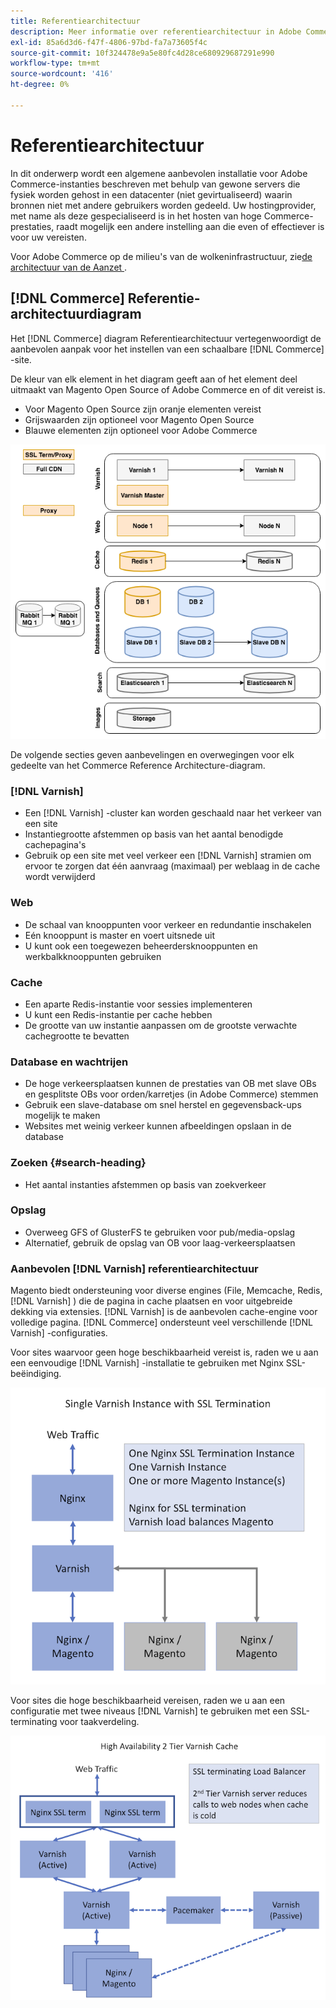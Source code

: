 ```yaml
---
title: Referentiearchitectuur
description: Meer informatie over referentiearchitectuur in Adobe Commerce. Ontdek implementatierichtlijnen en optimalisatiestrategieën.
exl-id: 85a6d3d6-f47f-4806-97bd-fa7a73605f4c
source-git-commit: 10f324478e9a5e80fc4d28ce680929687291e990
workflow-type: tm+mt
source-wordcount: '416'
ht-degree: 0%

---
```


# Referentiearchitectuur

In dit onderwerp wordt een algemene aanbevolen installatie voor Adobe Commerce-instanties beschreven met behulp van gewone servers die fysiek worden gehost in een datacenter (niet gevirtualiseerd) waarin bronnen niet met andere gebruikers worden gedeeld. Uw hostingprovider, met name als deze gespecialiseerd is in het hosten van hoge Commerce-prestaties, raadt mogelijk een andere instelling aan die even of effectiever is voor uw vereisten.

Voor Adobe Commerce op de milieu&#39;s van de wolkeninfrastructuur, zie [&#x200B; de architectuur van de Aanzet &#x200B;](https://experienceleague.adobe.com/nl/docs/commerce-cloud-service/user-guide/architecture/starter-architecture).

## [!DNL Commerce] Referentie-architectuurdiagram

Het [!DNL Commerce] diagram Referentiearchitectuur vertegenwoordigt de aanbevolen aanpak voor het instellen van een schaalbare [!DNL Commerce] -site.

De kleur van elk element in het diagram geeft aan of het element deel uitmaakt van Magento Open Source of Adobe Commerce en of dit vereist is.

* Voor Magento Open Source zijn oranje elementen vereist
* Grijswaarden zijn optioneel voor Magento Open Source
* Blauwe elementen zijn optioneel voor Adobe Commerce

![&#x200B; Commerce het diagram van de verwijzingsarchitectuur &#x200B;](../assets/performance/images/ref-architecture-2.3.png)

De volgende secties geven aanbevelingen en overwegingen voor elk gedeelte van het Commerce Reference Architecture-diagram.

### [!DNL Varnish]

* Een [!DNL Varnish] -cluster kan worden geschaald naar het verkeer van een site
* Instantiegrootte afstemmen op basis van het aantal benodigde cachepagina&#39;s
* Gebruik op een site met veel verkeer een [!DNL Varnish] stramien om ervoor te zorgen dat één aanvraag (maximaal) per weblaag in de cache wordt verwijderd

### Web

* De schaal van knooppunten voor verkeer en redundantie inschakelen
* Eén knooppunt is master en voert uitsnede uit
* U kunt ook een toegewezen beheerdersknooppunten en werkbalkknooppunten gebruiken

### Cache

* Een aparte Redis-instantie voor sessies implementeren
* U kunt een Redis-instantie per cache hebben
* De grootte van uw instantie aanpassen om de grootste verwachte cachegrootte te bevatten

### Database en wachtrijen

* De hoge verkeersplaatsen kunnen de prestaties van OB met slave OBs en gesplitste OBs voor orden/karretjes (in Adobe Commerce) stemmen
* Gebruik een slave-database om snel herstel en gegevensback-ups mogelijk te maken
* Websites met weinig verkeer kunnen afbeeldingen opslaan in de database

### Zoeken {#search-heading}

* Het aantal instanties afstemmen op basis van zoekverkeer

### Opslag

* Overweeg GFS of GlusterFS te gebruiken voor pub/media-opslag
* Alternatief, gebruik de opslag van OB voor laag-verkeersplaatsen

### Aanbevolen [!DNL Varnish] referentiearchitectuur

Magento biedt ondersteuning voor diverse engines (File, Memcache, Redis, [!DNL Varnish] ) die de pagina in cache plaatsen en voor uitgebreide dekking via extensies. [!DNL Varnish] is de aanbevolen cache-engine voor volledige pagina.  [!DNL Commerce] ondersteunt veel verschillende [!DNL Varnish] -configuraties.

Voor sites waarvoor geen hoge beschikbaarheid vereist is, raden we u aan een eenvoudige [!DNL Varnish] -installatie te gebruiken met Nginx SSL-beëindiging.

![&#x200B; Eenvoudige [!DNL Varnish] Configuratie met SSL Beëindiging &#x200B;](../assets/performance/images/single-varnish-with-ssl-termination.png)

Voor sites die hoge beschikbaarheid vereisen, raden we u aan een configuratie met twee niveaus [!DNL Varnish] te gebruiken met een SSL-terminating voor taakverdeling.

![&#x200B; Hoge beschikbaarheid twee-rij [!DNL Varnish] configuratie met SSL beëindigend ladingsverdelingsmechanisme &#x200B;](../assets/performance/images/ha-2-tier-varnish-with-ssl-term-load-balancer.png)
